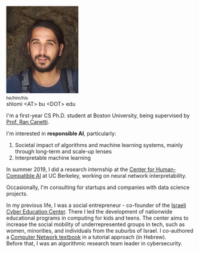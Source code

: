 <img class="profile-photo" src="static/images/profile.png" />

<div class="contact">
    <small>he/him/his</small>
    <br />
    <i class="fas fa-envelope"></i> shlomi &lt;AT&gt; bu &lt;DOT&gt; edu
    <br />
    <a href="https://www.linkedin.com/in/shlomi-hod/"><i class="fab fa-linkedin"></i></a>
    <a href="https://github.com/shlomihod"><i class="fab fa-github"></i></a>
</div>

I'm a first-year CS Ph.D. student at Boston University, being supervised by [Prof. Ran Canetti](http://www.bu.edu/cs/profiles/ran-canetti/).

I'm interested in **responsible AI**, particularly:
1. Societal impact of algorithms and machine learning systems, mainly through long-term and scale-up lenses
2. Interpretable machine learning

In summer 2019, I did a research internship at the [Center for Human-Compatible AI](https://humancompatible.ai/) at UC Berkeley, working on neural network interpretability. 

Occasionally, I'm consulting for startups and companies with data science projects.

In my previous life, I was a social entrepreneur - co-founder of the [Israeli Cyber Education Center](https://cyber.org.il/about-us-eng/). There I led the development of nationwide educational programs in computing for kids and teens. The center aims to increase the social mobility of underrepresented groups in tech, such as women, minorities, and individuals from the suburbs of Israel. I co-authored a [Computer Network textbook](https://data.cyber.org.il/networks/networks.pdf) in a tutorial approach (in Hebrew).  
Before that, I was an algorithmic research team leader in cybersecurity.

